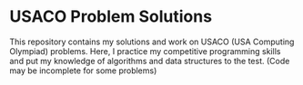 # USACO Problem Solutions

This repository contains my solutions and work on USACO (USA Computing Olympiad) problems.
Here, I practice my competitive programming skills and put my knowledge of algorithms and data structures to the test.
(Code may be incomplete for some problems)


